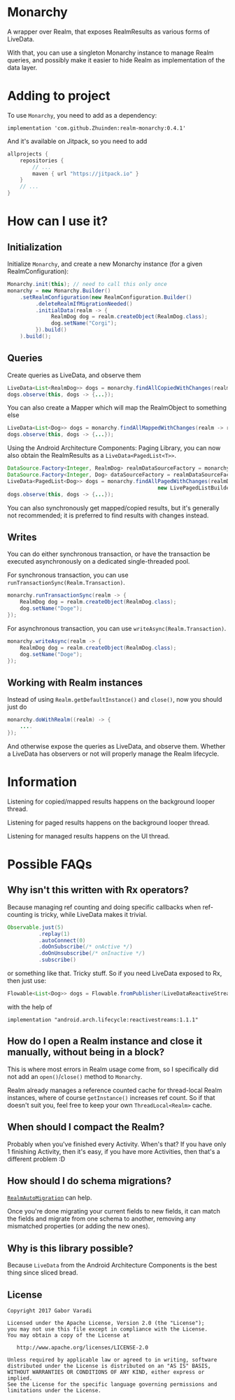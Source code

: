 # Monarchy

A wrapper over Realm, that exposes RealmResults as various forms of LiveData.

With that, you can use a singleton Monarchy instance to manage Realm queries, and possibly make it easier to hide Realm as implementation of the data layer.

# Adding to project

To use `Monarchy`, you need to add as a dependency:

    implementation 'com.github.Zhuinden:realm-monarchy:0.4.1'
    
And it's available on Jitpack, so you need to add

``` groovy
allprojects {
    repositories {
        // ...
        maven { url "https://jitpack.io" }
    }
    // ...
}
```

# How can I use it?

## Initialization

Initialize `Monarchy`, and create a new Monarchy instance (for a given RealmConfiguration):

``` java
Monarchy.init(this); // need to call this only once
monarchy = new Monarchy.Builder()
    .setRealmConfiguration(new RealmConfiguration.Builder()
         .deleteRealmIfMigrationNeeded()
         .initialData(realm -> {
              RealmDog dog = realm.createObject(RealmDog.class);
              dog.setName("Corgi");
         }).build()
    ).build();
```

## Queries
                
Create queries as LiveData, and observe them

``` java
LiveData<List<RealmDog>> dogs = monarchy.findAllCopiedWithChanges(realm -> realm.where(RealmDog.class));
dogs.observe(this, dogs -> {...});
```
        
You can also create a Mapper which will map the RealmObject to something else

``` java
LiveData<List<Dog>> dogs = monarchy.findAllMappedWithChanges(realm -> realm.where(RealmDog.class), dog -> Dog.create(dog.getName()));
dogs.observe(this, dogs -> {...});
```

Using the Android Architecture Components: Paging Library, you can now also obtain the RealmResults as a `LiveData<PagedList<T>>`.

``` java
DataSource.Factory<Integer, RealmDog> realmDataSourceFactory = monarchy.createDataSourceFactory(realm -> realm.where(RealmDog.class));
DataSource.Factory<Integer, Dog> dataSourceFactory = realmDataSourceFactory.map(input -> Dog.create(input.getName()));
LiveData<PagedList<Dog>> dogs = monarchy.findAllPagedWithChanges(realmDataSourceFactory,
                                                new LivePagedListBuilder<>(dataSourceFactory, 20));
dogs.observe(this, dogs -> {...});
```

You can also synchronously get mapped/copied results, but it's generally not recommended; it is preferred to find results with changes instead.

## Writes

You can do either synchronous transaction, or have the transaction be executed asynchronously on a dedicated single-threaded pool.

For synchronous transaction, you can use `runTransactionSync(Realm.Transaction)`.

``` java
monarchy.runTransactionSync(realm -> {
    RealmDog dog = realm.createObject(RealmDog.class);
    dog.setName("Doge");
});
```

For asynchronous transaction, you can use `writeAsync(Realm.Transaction)`.

``` java
monarchy.writeAsync(realm -> {
    RealmDog dog = realm.createObject(RealmDog.class);
    dog.setName("Doge");
});
```

## Working with Realm instances

Instead of using `Realm.getDefaultInstance()` and `close()`, now you should just do

``` java
monarchy.doWithRealm((realm) -> {
    ....
});
```

And otherwise expose the queries as LiveData, and observe them. Whether a LiveData has observers or not will properly manage the Realm lifecycle.

# Information

Listening for copied/mapped results happens on the background looper thread.

Listening for paged results happens on the background looper thread.

Listening for managed results happens on the UI thread.

# Possible FAQs

## Why isn't this written with Rx operators?
 
Because managing ref counting and doing specific callbacks when ref-counting is tricky, while LiveData makes it trivial.

``` java
Observable.just(5)
          .replay(1)
          .autoConnect(0)
          .doOnSubscribe(/* onActive */)
          .doOnUnsubscribe(/* onInactive */)
          .subscribe()
```

or something like that. Tricky stuff. So if you need LiveData exposed to Rx, then just use:

``` java
Flowable<List<Dog>> dogs = Flowable.fromPublisher(LiveDataReactiveStreams.toPublisher(lifecycleOwner, liveData));
```

with the help of 

```
implementation "android.arch.lifecycle:reactivestreams:1.1.1"
```

## How do I open a Realm instance and close it manually, without being in a block?

This is where most errors in Realm usage come from, so I specifically did not add an `open()`/`close()` method to `Monarchy`.

Realm already manages a reference counted cache for thread-local Realm instances, where of course `getInstance()` increases ref count. So if that doesn't suit you, feel free to keep your own `ThreadLocal<Realm>` cache.

## When should I compact the Realm?

Probably when you've finished every Activity. When's that? If you have only 1 finishing Activity, then it's easy, if you have more Activities, then that's a different problem :D

## How should I do schema migrations?

[`RealmAutoMigration`](https://github.com/Zhuinden/realm-helpers/blob/872233b7026546323259d4d608adce6915d53b0c/realm-auto-migration/src/main/java/com/zhuinden/realmautomigration/RealmAutoMigration.java) can help. 

Once you're done migrating your current fields to new fields, it can match the fields and migrate from one schema to another, removing any mismatched properties (or adding the new ones).

## Why is this library possible?

Because `LiveData` from the Android Architecture Components is the best thing since sliced bread.

## License

    Copyright 2017 Gabor Varadi

    Licensed under the Apache License, Version 2.0 (the "License");
    you may not use this file except in compliance with the License.
    You may obtain a copy of the License at

       http://www.apache.org/licenses/LICENSE-2.0

    Unless required by applicable law or agreed to in writing, software
    distributed under the License is distributed on an "AS IS" BASIS,
    WITHOUT WARRANTIES OR CONDITIONS OF ANY KIND, either express or implied.
    See the License for the specific language governing permissions and
    limitations under the License.
